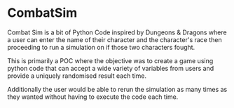 # CombatSim

Combat Sim is a bit of Python Code inspired by Dungeons & Dragons where a user can enter the name of their character and the character's race then proceeding to run a simulation on if those two characters fought. 

This is primarily a POC where the objective was to create a game using python code that can accept a wide variety of variables from users and provide a uniquely randomised result each time. 

Additionally the user would be able to rerun the simulation as many times as they wanted without having to execute the code each time.
